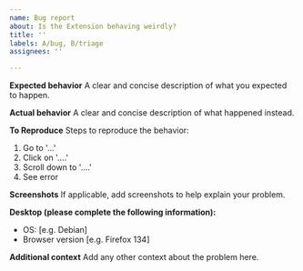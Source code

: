 ```yaml
---
name: Bug report
about: Is the Extension behaving weirdly?
title: ''
labels: A/bug, B/triage
assignees: ''

---
```


**Expected behavior**
A clear and concise description of what you expected to happen.

**Actual behavior**
A clear and concise description of what happened instead.

**To Reproduce**
Steps to reproduce the behavior:
1. Go to '...'
2. Click on '....'
3. Scroll down to '....'
4. See error


**Screenshots**
If applicable, add screenshots to help explain your problem.

**Desktop (please complete the following information):**
 - OS: [e.g. Debian]
 - Browser version [e.g. Firefox 134]

**Additional context**
Add any other context about the problem here.
